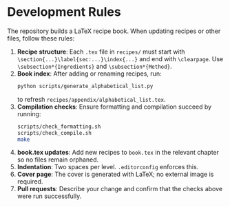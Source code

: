 # Development Rules

The repository builds a LaTeX recipe book. When updating recipes or other files, follow these rules:

1. **Recipe structure**: Each `.tex` file in `recipes/` must start with `\section{...}\label{sec:...}\index{...}` and end with `\clearpage`. Use `\subsection*{Ingredients}` and `\subsection*{Method}`.
2. **Book index**: After adding or renaming recipes, run:
   ```bash
   python scripts/generate_alphabetical_list.py
   ```
   to refresh `recipes/appendix/alphabetical_list.tex`.
3. **Compilation checks**: Ensure formatting and compilation succeed by running:
   ```bash
   scripts/check_formatting.sh
   scripts/check_compile.sh
   make
   ```
4. **book.tex updates**: Add new recipes to `book.tex` in the relevant chapter so no files remain orphaned.
5. **Indentation**: Two spaces per level. `.editorconfig` enforces this.
6. **Cover page**: The cover is generated with LaTeX; no external image is required.
7. **Pull requests**: Describe your change and confirm that the checks above were run successfully.
